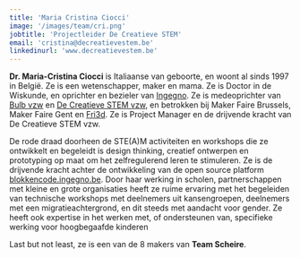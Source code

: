 ```yaml
---
title: 'Maria Cristina Ciocci'
image: '/images/team/cri.png'
jobtitle: 'Projectleider De Creatieve STEM'
email: 'cristina@decreatievestem.be'
linkedinurl: 'www.decreatievestem.be'
---
```


__Dr. Maria-Cristina Ciocci__ is Italiaanse van geboorte, en woont al sinds 1997 in België. Ze is een wetenschapper, maker en mama. Ze is Doctor in de Wiskunde, en oprichter en bezieler van [Ingegno](http://ingegno.be). Ze is medeoprichter van [Bulb vzw](https://www.facebook.com/bulb.gent/) en [De Creatieve STEM vzw](http://decreatievestem.be), en betrokken bij Maker Faire Brussels, Maker Faire Gent en [Fri3d](https://www.fri3d.be/). Ze is Project Manager en de drijvende kracht van De Creatieve STEM vzw. 

De rode draad doorheen de STE(A)M activiteiten en workshops die ze ontwikkelt en begeleidt is design thinking,  creatief ontwerpen en prototyping op maat om het zelfregulerend leren te stimuleren.  Ze is de drijvende kracht achter de ontwikkeling van de open source platform [blokkencode.ingegno.be](blokkencode.ingegno.be). Door haar werking in scholen, partnerschappen met kleine en grote organisaties heeft ze ruime ervaring met het begeleiden van technische workshops met deelnemers uit kansengroepen, deelnemers met een migratieachtergrond, en dit steeds met aandacht voor gender. Ze heeft ook expertise in het werken met, of ondersteunen van, specifieke werking voor hoogbegaafde kinderen

Last but not least,  ze is een van de 8 makers van __Team Scheire__. 